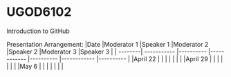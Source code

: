 # UGOD6102
Introduction to GitHub

Presentation Arrangement:
|Date     |Moderator 1  |Speaker 1  |Moderator 2  |Speaker 2  |Moderator 3  |Speaker 3  |
| --------| ----------- |---------- |------------ |---------- |------------ |---------- |
|April 22 |             |           |             |           |             |           |
|April 29 |             |           |             |           |             |           |
|May 6    |             |           |             |           |             |           |
